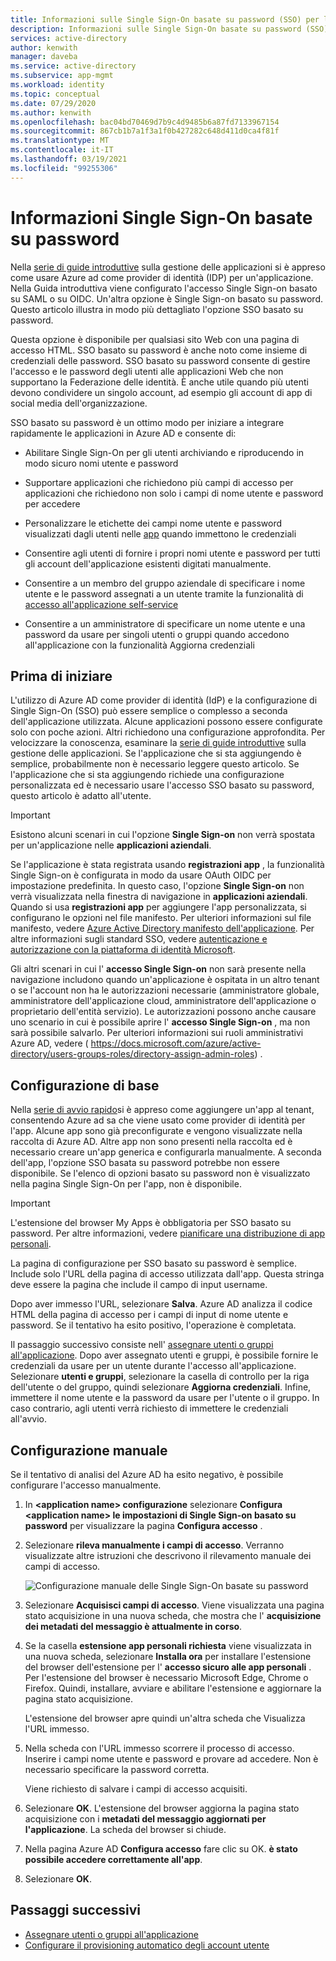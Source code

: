 ```yaml
---
title: Informazioni sulle Single Sign-On basate su password (SSO) per le app in Azure Active Directory
description: Informazioni sulle Single Sign-On basate su password (SSO) per le app in Azure Active Directory
services: active-directory
author: kenwith
manager: daveba
ms.service: active-directory
ms.subservice: app-mgmt
ms.workload: identity
ms.topic: conceptual
ms.date: 07/29/2020
ms.author: kenwith
ms.openlocfilehash: bac04bd70469d7b9c4d9485b6a87fd7133967154
ms.sourcegitcommit: 867cb1b7a1f3a1f0b427282c648d411d0ca4f81f
ms.translationtype: MT
ms.contentlocale: it-IT
ms.lasthandoff: 03/19/2021
ms.locfileid: "99255306"
---
```

# <a name="understand-password-based-single-sign-on"></a>Informazioni Single Sign-On basate su password

Nella [serie di guide introduttive](view-applications-portal.md) sulla gestione delle applicazioni si è appreso come usare Azure ad come provider di identità (IDP) per un'applicazione. Nella Guida introduttiva viene configurato l'accesso Single Sign-on basato su SAML o su OIDC. Un'altra opzione è Single Sign-on basato su password. Questo articolo illustra in modo più dettagliato l'opzione SSO basato su password. 

Questa opzione è disponibile per qualsiasi sito Web con una pagina di accesso HTML. SSO basato su password è anche noto come insieme di credenziali delle password. SSO basato su password consente di gestire l'accesso e le password degli utenti alle applicazioni Web che non supportano la Federazione delle identità. È anche utile quando più utenti devono condividere un singolo account, ad esempio gli account di app di social media dell'organizzazione.

SSO basato su password è un ottimo modo per iniziare a integrare rapidamente le applicazioni in Azure AD e consente di:

- Abilitare Single Sign-On per gli utenti archiviando e riproducendo in modo sicuro nomi utente e password

- Supportare applicazioni che richiedono più campi di accesso per applicazioni che richiedono non solo i campi di nome utente e password per accedere

- Personalizzare le etichette dei campi nome utente e password visualizzati dagli utenti nelle [app](../user-help/my-apps-portal-end-user-access.md) quando immettono le credenziali

- Consentire agli utenti di fornire i propri nomi utente e password per tutti gli account dell'applicazione esistenti digitati manualmente.

- Consentire a un membro del gruppo aziendale di specificare i nome utente e le password assegnati a un utente tramite la funzionalità di [accesso all'applicazione self-service](./manage-self-service-access.md)

-   Consentire a un amministratore di specificare un nome utente e una password da usare per singoli utenti o gruppi quando accedono all'applicazione con la funzionalità Aggiorna credenziali 

## <a name="before-you-begin"></a>Prima di iniziare

L'utilizzo di Azure AD come provider di identità (IdP) e la configurazione di Single Sign-On (SSO) può essere semplice o complesso a seconda dell'applicazione utilizzata. Alcune applicazioni possono essere configurate solo con poche azioni. Altri richiedono una configurazione approfondita. Per velocizzare la conoscenza, esaminare la [serie di guide introduttive](view-applications-portal.md) sulla gestione delle applicazioni. Se l'applicazione che si sta aggiungendo è semplice, probabilmente non è necessario leggere questo articolo. Se l'applicazione che si sta aggiungendo richiede una configurazione personalizzata ed è necessario usare l'accesso SSO basato su password, questo articolo è adatto all'utente.

> [!IMPORTANT] 
> Esistono alcuni scenari in cui l'opzione **Single Sign-on** non verrà spostata per un'applicazione nelle **applicazioni aziendali**. 
>
> Se l'applicazione è stata registrata usando **registrazioni app** , la funzionalità Single Sign-on è configurata in modo da usare OAuth OIDC per impostazione predefinita. In questo caso, l'opzione **Single Sign-on** non verrà visualizzata nella finestra di navigazione in **applicazioni aziendali**. Quando si usa **registrazioni app** per aggiungere l'app personalizzata, si configurano le opzioni nel file manifesto. Per ulteriori informazioni sul file manifesto, vedere [Azure Active Directory manifesto dell'applicazione](../develop/reference-app-manifest.md). Per altre informazioni sugli standard SSO, vedere [autenticazione e autorizzazione con la piattaforma di identità Microsoft](../develop/authentication-vs-authorization.md#authentication-and-authorization-using-the-microsoft-identity-platform). 
>
> Gli altri scenari in cui l' **accesso Single Sign-on** non sarà presente nella navigazione includono quando un'applicazione è ospitata in un altro tenant o se l'account non ha le autorizzazioni necessarie (amministratore globale, amministratore dell'applicazione cloud, amministratore dell'applicazione o proprietario dell'entità servizio). Le autorizzazioni possono anche causare uno scenario in cui è possibile aprire l' **accesso Single Sign-on** , ma non sarà possibile salvarlo. Per ulteriori informazioni sui ruoli amministrativi Azure AD, vedere ( https://docs.microsoft.com/azure/active-directory/users-groups-roles/directory-assign-admin-roles) .


## <a name="basic-configuration"></a>Configurazione di base

Nella [serie di avvio rapido](view-applications-portal.md)si è appreso come aggiungere un'app al tenant, consentendo Azure ad sa che viene usato come provider di identità per l'app. Alcune app sono già preconfigurate e vengono visualizzate nella raccolta di Azure AD. Altre app non sono presenti nella raccolta ed è necessario creare un'app generica e configurarla manualmente. A seconda dell'app, l'opzione SSO basata su password potrebbe non essere disponibile. Se l'elenco di opzioni basato su password non è visualizzato nella pagina Single Sign-On per l'app, non è disponibile.

> [!IMPORTANT]
> L'estensione del browser My Apps è obbligatoria per SSO basato su password. Per altre informazioni, vedere [pianificare una distribuzione di app personali](my-apps-deployment-plan.md).

La pagina di configurazione per SSO basato su password è semplice. Include solo l'URL della pagina di accesso utilizzata dall'app. Questa stringa deve essere la pagina che include il campo di input username.

Dopo aver immesso l'URL, selezionare **Salva**. Azure AD analizza il codice HTML della pagina di accesso per i campi di input di nome utente e password. Se il tentativo ha esito positivo, l'operazione è completata.
 
Il passaggio successivo consiste nell' [assegnare utenti o gruppi all'applicazione](./assign-user-or-group-access-portal.md). Dopo aver assegnato utenti e gruppi, è possibile fornire le credenziali da usare per un utente durante l'accesso all'applicazione. Selezionare **utenti e gruppi**, selezionare la casella di controllo per la riga dell'utente o del gruppo, quindi selezionare **Aggiorna credenziali**. Infine, immettere il nome utente e la password da usare per l'utente o il gruppo. In caso contrario, agli utenti verrà richiesto di immettere le credenziali all'avvio.
 

## <a name="manual-configuration"></a>Configurazione manuale

Se il tentativo di analisi del Azure AD ha esito negativo, è possibile configurare l'accesso manualmente.

1. In **\<application name> configurazione** selezionare **Configura \<application name> le impostazioni di Single Sign-on basato su password** per visualizzare la pagina **Configura accesso** . 

2. Selezionare **rileva manualmente i campi di accesso**. Verranno visualizzate altre istruzioni che descrivono il rilevamento manuale dei campi di accesso.

   ![Configurazione manuale delle Single Sign-On basate su password](./media/configure-password-single-sign-on/password-configure-sign-on.png)
3. Selezionare **Acquisisci campi di accesso**. Viene visualizzata una pagina stato acquisizione in una nuova scheda, che mostra che l' **acquisizione dei metadati del messaggio è attualmente in corso**.

4. Se la casella **estensione app personali richiesta** viene visualizzata in una nuova scheda, selezionare **Installa ora** per installare l'estensione del browser dell'estensione per l' **accesso sicuro alle app personali** . Per l'estensione del browser è necessario Microsoft Edge, Chrome o Firefox. Quindi, installare, avviare e abilitare l'estensione e aggiornare la pagina stato acquisizione.

   L'estensione del browser apre quindi un'altra scheda che Visualizza l'URL immesso.
5. Nella scheda con l'URL immesso scorrere il processo di accesso. Inserire i campi nome utente e password e provare ad accedere. Non è necessario specificare la password corretta.

   Viene richiesto di salvare i campi di accesso acquisiti.
6. Selezionare **OK**. L'estensione del browser aggiorna la pagina stato acquisizione con i **metadati del messaggio aggiornati per l'applicazione**. La scheda del browser si chiude.

7. Nella pagina Azure AD **Configura accesso** fare clic su OK. **è stato possibile accedere correttamente all'app**.

8. Selezionare **OK**.

## <a name="next-steps"></a>Passaggi successivi

- [Assegnare utenti o gruppi all'applicazione](./assign-user-or-group-access-portal.md)
- [Configurare il provisioning automatico degli account utente](../app-provisioning/configure-automatic-user-provisioning-portal.md)
